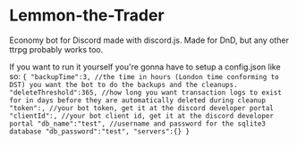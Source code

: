 # Lemmon-the-Trader
Economy bot for Discord made with discord.js. Made for DnD, but any other ttrpg probably works too.

If you want to run it yourself you're gonna have to setup a config.json like so:
`
  {
    "backupTime":3, //the time in hours (London time conforming to DST) you want the bot to do the backups and the cleanups. 
    "deleteThreshold":365, //how long you want transaction logs to exist for in days before they are automatically deleted during cleanup
    "token":, //your bot token, get it at the discord developer portal
    "clientId":, //your bot client id, get it at the discord developer portal
    "db_name":"test", //username and password for the sqlite3 database
    "db_password":"test",
    "servers":{}
  }
`
